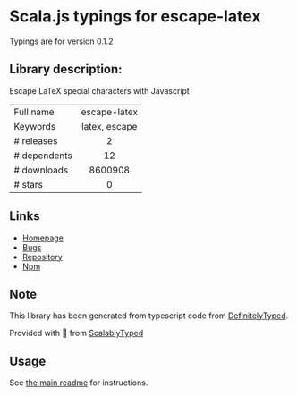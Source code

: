
# Scala.js typings for escape-latex

Typings are for version 0.1.2

## Library description:
Escape LaTeX special characters with Javascript

|                    |                 |
| ------------------ | :-------------: |
| Full name          | escape-latex |
| Keywords           | latex, escape |
| # releases         | 2 |
| # dependents       | 12 |
| # downloads        | 8600908 |
| # stars            | 0 |

## Links
- [Homepage](https://github.com/dangmai/escape-latex#readme)
- [Bugs](https://github.com/dangmai/escape-latex/issues)
- [Repository](https://github.com/dangmai/escape-latex)
- [Npm](https://www.npmjs.com/package/escape-latex)
    


## Note
This library has been generated from typescript code from [DefinitelyTyped](https://definitelytyped.org).

Provided with :purple_heart: from [ScalablyTyped](https://github.com/oyvindberg/ScalablyTyped)

## Usage
See [the main readme](../../readme.md) for instructions.



